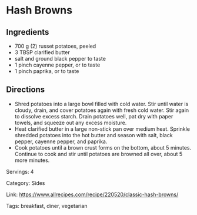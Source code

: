 # Hash Browns

## Ingredients

- 700 g (2) russet potatoes, peeled
- 3 TBSP clarified butter
- salt and ground black pepper to taste
- 1 pinch cayenne pepper, or to taste
- 1 pinch paprika, or to taste

## Directions

- Shred potatoes into a large bowl filled with cold water. Stir until water is cloudy, drain, and cover potatoes again with fresh cold water. Stir again to dissolve excess starch. Drain potatoes well, pat dry with paper towels, and squeeze out any excess moisture.
- Heat clarified butter in a large non-stick pan over medium heat. Sprinkle shredded potatoes into the hot butter and season with salt, black pepper, cayenne pepper, and paprika.
- Cook potatoes until a brown crust forms on the bottom, about 5 minutes. Continue to cook and stir until potatoes are browned all over, about 5 more minutes.

Servings: 4

Category: Sides

Link: https://www.allrecipes.com/recipe/220520/classic-hash-browns/

Tags: breakfast, diner, vegetarian

